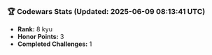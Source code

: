 ### 🏆 Codewars Stats (Updated: 2025-06-09 08:13:41 UTC)

- **Rank:** 8 kyu
- **Honor Points:** 3
- **Completed Challenges:** 1

